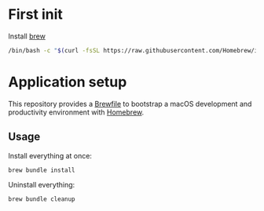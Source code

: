 # First init

Install [brew](https://brew.sh)

```bash
/bin/bash -c "$(curl -fsSL https://raw.githubusercontent.com/Homebrew/install/HEAD/install.sh)"
```

# Application setup

This repository provides a [Brewfile](./Brewfile) to bootstrap a macOS development and productivity environment with [Homebrew](https://brew.sh).

## Usage

Install everything at once:

```bash
brew bundle install
```

Uninstall everything:

```bash
brew bundle cleanup
```

